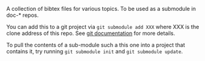 A collection of bibtex files for various topics. To be used as a
submodule in doc-* repos.

You can add this to a git project via `git submodule add XXX` where
XXX is the clone address of this repo. See [git
documentation](https://git-scm.com/docs/git-submodule) for more
details.

To pull the contents of a sub-module such a this one into a project
that contains it, try running `git submodule init` and `git submodule
update`.
